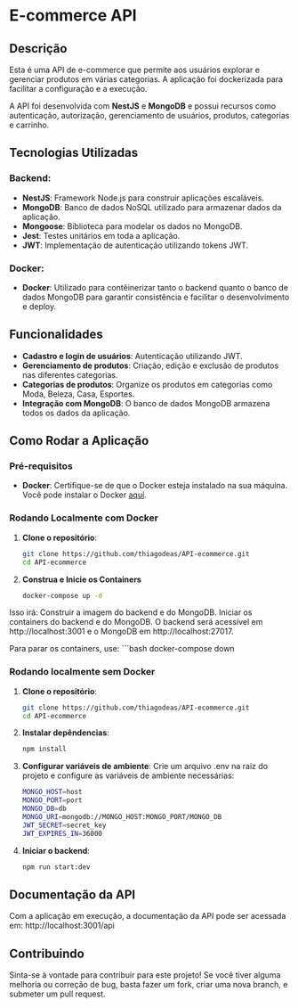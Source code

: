 # E-commerce API

## Descrição
Esta é uma API de e-commerce que permite aos usuários explorar e gerenciar produtos em várias categorias. A aplicação foi dockerizada para facilitar a configuração e a execução.

A API foi desenvolvida com **NestJS** e **MongoDB** e possui recursos como autenticação, autorização, gerenciamento de usuários, produtos, categorias e carrinho.

## Tecnologias Utilizadas

### Backend:
- **NestJS**: Framework Node.js para construir aplicações escaláveis.
- **MongoDB**: Banco de dados NoSQL utilizado para armazenar dados da aplicação.
- **Mongoose**: Biblioteca para modelar os dados no MongoDB.
- **Jest**: Testes unitários em toda a aplicação.
- **JWT**: Implementação de autenticação utilizando tokens JWT.
  
### Docker:
- **Docker**: Utilizado para contêinerizar tanto o backend quanto o banco de dados MongoDB para garantir consistência e facilitar o desenvolvimento e deploy.

## Funcionalidades

- **Cadastro e login de usuários**: Autenticação utilizando JWT.
- **Gerenciamento de produtos**: Criação, edição e exclusão de produtos nas diferentes categorias.
- **Categorias de produtos**: Organize os produtos em categorias como Moda, Beleza, Casa, Esportes.
- **Integração com MongoDB**: O banco de dados MongoDB armazena todos os dados da aplicação.

## Como Rodar a Aplicação

### Pré-requisitos

- **Docker**: Certifique-se de que o Docker esteja instalado na sua máquina. Você pode instalar o Docker [aqui](https://www.docker.com/get-started).

### Rodando Localmente com Docker

1. **Clone o repositório**:
   ```bash
   git clone https://github.com/thiagodeas/API-ecommerce.git
   cd API-ecommerce
2. **Construa e Inicie os Containers**
    ```bash
    docker-compose up -d
Isso irá:
Construir a imagem do backend e do MongoDB.
Iniciar os containers do backend e do MongoDB.
O backend será acessível em http://localhost:3001 e o MongoDB em http://localhost:27017.

Para parar os containers, use:
    ```bash
    docker-compose down
    
### Rodando localmente sem Docker
1. **Clone o repositório**:
    ```bash
    git clone https://github.com/thiagodeas/API-ecommerce.git
    cd API-ecommerce
2. **Instalar depêndencias**:
    ```bash
    npm install
3. **Configurar variáveis de ambiente**:
Crie um arquivo .env na raiz do projeto e configure as variáveis de ambiente necessárias:
    ```bash
    MONGO_HOST=host
    MONGO_PORT=port
    MONGO_DB=db
    MONGO_URI=mongodb://MONGO_HOST:MONGO_PORT/MONGO_DB
    JWT_SECRET=secret_key
    JWT_EXPIRES_IN=36000
4. **Iniciar o backend**:
    ```bash
    npm run start:dev
## Documentação da API
Com a aplicação em execução, a documentação da API pode ser acessada em: http://localhost:3001/api

## Contribuindo
Sinta-se à vontade para contribuir para este projeto! Se você tiver alguma melhoria ou correção de bug, basta fazer um fork, criar uma nova branch, e submeter um pull request.
